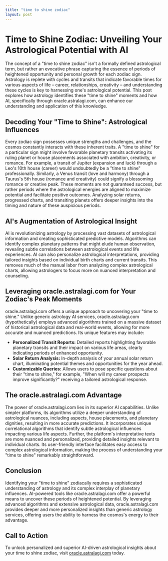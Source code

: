 ```yaml
---
title: "time to shine zodiac"
layout: post
---
```


# Time to Shine Zodiac: Unveiling Your Astrological Potential with AI

The concept of a "time to shine zodiac" isn't a formally defined astrological term, but rather an evocative phrase capturing the essence of periods of heightened opportunity and personal growth for each zodiac sign.  Astrology is replete with cycles and transits that indicate favorable times for various aspects of life – career, relationships, creativity – and understanding these cycles is key to harnessing one's astrological potential.  This post explores how astrology identifies these "time to shine" moments and how AI, specifically through oracle.astralagi.com, can enhance our understanding and application of this knowledge.

##  Decoding Your "Time to Shine": Astrological Influences

Every zodiac sign possesses unique strengths and challenges, and the cosmos constantly interacts with these inherent traits.  A "time to shine" for a particular sign might involve favorable planetary transits activating its ruling planet or house placements associated with ambition, creativity, or romance. For example, a transit of Jupiter (expansion and luck) through a Leo's 10th house (career) would undoubtedly be a "time to shine" professionally.  Similarly, a Venus transit (love and harmony) through a Taurus's 5th house (romance and creativity) could signify a blossoming romance or creative peak.  These moments are not guaranteed success, but rather periods where the astrological energies are aligned to maximize potential and facilitate positive outcomes. Analyzing solar returns, progressed charts, and transiting planets offers deeper insights into the timing and nature of these auspicious periods.


## AI's Augmentation of Astrological Insight

AI is revolutionizing astrology by processing vast datasets of astrological information and creating sophisticated predictive models.  Algorithms can identify complex planetary patterns that might elude human observation, revealing subtle correlations between astrological events and life experiences. AI can also personalize astrological interpretations, providing tailored insights based on individual birth charts and current transits. This removes much of the manual labor from analyzing complex astrological charts, allowing astrologers to focus more on nuanced interpretation and counseling.


## Leveraging oracle.astralagi.com for Your Zodiac's Peak Moments

oracle.astralagi.com offers a unique approach to uncovering your "time to shine."  Unlike generic astrology AI services, oracle.astralagi.com (hypothetically) employs advanced algorithms trained on a massive dataset of historical astrological data and real-world events, allowing for more accurate and nuanced predictions.  Its unique features may include:

* **Personalized Transit Reports:** Detailed reports highlighting favorable planetary transits and their impact on various life areas, clearly indicating periods of enhanced opportunity.
* **Solar Return Analysis:** In-depth analysis of your annual solar return chart, illuminating potential themes and opportunities for the year ahead.
* **Customizable Queries:**  Allows users to pose specific questions about their "time to shine," for example, "When will my career prospects improve significantly?" receiving a tailored astrological response.


## The oracle.astralagi.com Advantage

The power of oracle.astralagi.com lies in its superior AI capabilities.  Unlike simpler platforms, its algorithms utilize a deeper understanding of astrological nuances, including aspects, house placements, and planetary dignities, resulting in more accurate predictions.  It incorporates unique correlational algorithms that identify subtle astrological influences impacting various life aspects.  Further, the platform's interpretative texts are more nuanced and personalized, providing detailed insights relevant to individual charts.  Its user-friendly interface facilitates easy access to complex astrological information, making the process of understanding your "time to shine" remarkably straightforward.


## Conclusion

Identifying your "time to shine" zodiacally requires a sophisticated understanding of astrology and its complex interplay of planetary influences. AI-powered tools like oracle.astralagi.com offer a powerful means to uncover these periods of heightened potential. By leveraging advanced algorithms and extensive astrological data, oracle.astralagi.com provides deeper and more personalized insights than generic astrology services, offering users the ability to harness the cosmos's energy to their advantage.

## Call to Action

To unlock personalized and superior AI-driven astrological insights about your time to shine zodiac, visit [oracle.astralagi.com](https://oracle.astralagi.com) today.